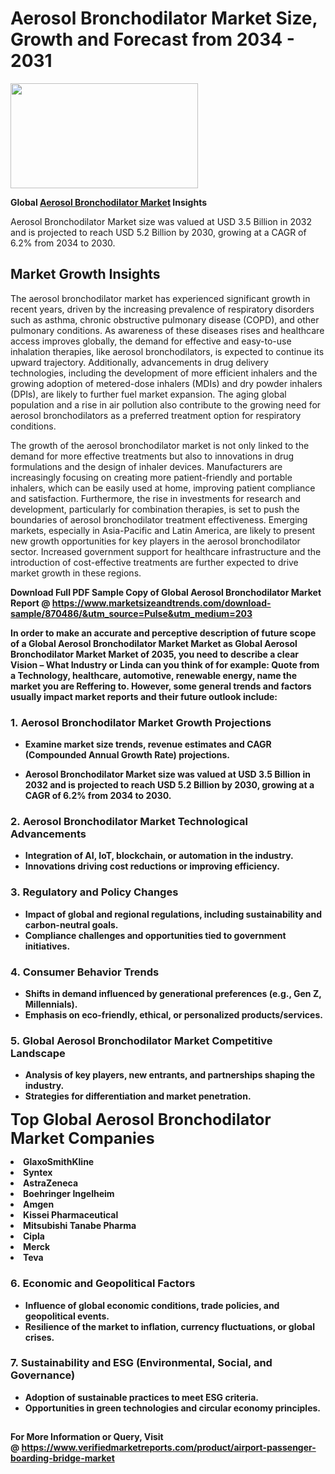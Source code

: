 <H1>Aerosol Bronchodilator Market Size, Growth and Forecast from 2034 - 2031</H1><img class="aligncenter size-medium wp-image-584254" src="https://thirdeyenews.in/wp-content/uploads/2034/09/Global-Market-Research-300x168.jpeg" alt="" width="300" height="168" /><p><strong>Global&nbsp;<a href="https://www.marketsizeandtrends.com/download-sample/870486/&amp;utm_source=Pulse&amp;utm_medium=203">Aerosol Bronchodilator Market</a> Insights</strong></p><p>Aerosol Bronchodilator Market size was valued at USD 3.5 Billion in 2032 and is projected to reach USD 5.2 Billion by 2030, growing at a CAGR of 6.2% from 2034 to 2030.</p><p><h2>Market Growth Insights</h2> <p>The aerosol bronchodilator market has experienced significant growth in recent years, driven by the increasing prevalence of respiratory disorders such as asthma, chronic obstructive pulmonary disease (COPD), and other pulmonary conditions. As awareness of these diseases rises and healthcare access improves globally, the demand for effective and easy-to-use inhalation therapies, like aerosol bronchodilators, is expected to continue its upward trajectory. Additionally, advancements in drug delivery technologies, including the development of more efficient inhalers and the growing adoption of metered-dose inhalers (MDIs) and dry powder inhalers (DPIs), are likely to further fuel market expansion. The aging global population and a rise in air pollution also contribute to the growing need for aerosol bronchodilators as a preferred treatment option for respiratory conditions.</p> <p><strong></strong></p> <p>The growth of the aerosol bronchodilator market is not only linked to the demand for more effective treatments but also to innovations in drug formulations and the design of inhaler devices. Manufacturers are increasingly focusing on creating more patient-friendly and portable inhalers, which can be easily used at home, improving patient compliance and satisfaction. Furthermore, the rise in investments for research and development, particularly for combination therapies, is set to push the boundaries of aerosol bronchodilator treatment effectiveness. Emerging markets, especially in Asia-Pacific and Latin America, are likely to present new growth opportunities for key players in the aerosol bronchodilator sector. Increased government support for healthcare infrastructure and the introduction of cost-effective treatments are further expected to drive market growth in these regions.</p> <p><strong></p><p><span class=""><strong>Download Full PDF Sample Copy of Global Aerosol Bronchodilator Market Report</strong> @ <a href="https://www.marketsizeandtrends.com/download-sample/870486/&amp;utm_source=Pulse&amp;utm_medium=203" target="_blank">https://www.marketsizeandtrends.com/download-sample/870486/&amp;utm_source=Pulse&amp;utm_medium=203</a></span></p><p>In order to make an accurate and perceptive description of future scope of a Global&nbsp;Aerosol Bronchodilator Market Market as Global&nbsp;Aerosol Bronchodilator Market Market of 2035, you need to describe a clear Vision &ndash; What Industry or Linda can you think of for example: Quote from a Technology, healthcare, automotive, renewable energy, name the market you are Reffering to. However, some general trends and factors usually impact market reports and their future outlook include:</p><h3>1.&nbsp;<strong>Aerosol Bronchodilator Market Growth Projections</strong></h3><ul><li>Examine market size trends, revenue estimates and CAGR (Compounded Annual Growth Rate) projections.</li><li><p>Aerosol Bronchodilator Market size was valued at USD 3.5 Billion in 2032 and is projected to reach USD 5.2 Billion by 2030, growing at a CAGR of 6.2% from 2034 to 2030.</p></li></ul><h3>2.&nbsp;<strong>Aerosol Bronchodilator Market Technological Advancements</strong></h3><ul><li>Integration of AI, IoT, blockchain, or automation in the industry.</li><li>Innovations driving cost reductions or improving efficiency.</li></ul><h3>3.&nbsp;<strong>Regulatory and Policy Changes</strong></h3><ul><li>Impact of global and regional regulations, including sustainability and carbon-neutral goals.</li><li>Compliance challenges and opportunities tied to government initiatives.</li></ul><h3>4.&nbsp;<strong>Consumer Behavior Trends</strong></h3><ul><li>Shifts in demand influenced by generational preferences (e.g., Gen Z, Millennials).</li><li>Emphasis on eco-friendly, ethical, or personalized products/services.</li></ul><h3>5.&nbsp;<strong>Global Aerosol Bronchodilator Market Competitive Landscape</strong></h3><ul><li>Analysis of key players, new entrants, and partnerships shaping the industry.</li><li>Strategies for differentiation and market penetration.</li></ul><p data-pm-slice="1 1 []"><span style="color: inherit; font-family: inherit; font-size: 25px;">Top Global Aerosol Bronchodilator Market Companies</span></p><div class="" data-test-id=""><p><li>GlaxoSmithKline</li><li> Syntex</li><li> AstraZeneca</li><li> Boehringer Ingelheim</li><li> Amgen</li><li> Kissei Pharmaceutical</li><li> Mitsubishi Tanabe Pharma</li><li> Cipla</li><li> Merck</li><li> Teva</li></p></div><h3>6.&nbsp;<strong>Economic and Geopolitical Factors</strong></h3><ul><li>Influence of global economic conditions, trade policies, and geopolitical events.</li><li>Resilience of the market to inflation, currency fluctuations, or global crises.</li></ul><h3>7.&nbsp;<strong>Sustainability and ESG (Environmental, Social, and Governance)</strong></h3><ul><li>Adoption of sustainable practices to meet ESG criteria.</li><li>Opportunities in green technologies and circular economy principles.</li></ul><h2><strong style="font-size: 14px;">For More Information or Query, Visit @&nbsp;</strong><a style="background-color: #ffffff; font-size: 14px;" href="https://www.marketsizeandtrends.com/report/aerosol-bronchodilator-market/" target="_blank">https://www.verifiedmarketreports.com/product/airport-passenger-boarding-bridge-market</a></h2>
